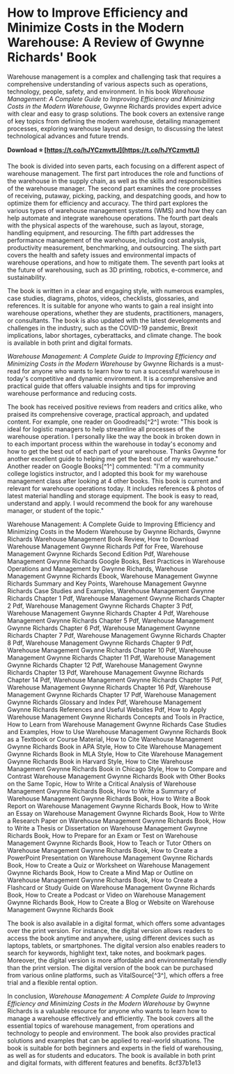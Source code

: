 # How to Improve Efficiency and Minimize Costs in the Modern Warehouse: A Review of Gwynne Richards' Book
 
Warehouse management is a complex and challenging task that requires a comprehensive understanding of various aspects such as operations, technology, people, safety, and environment. In his book *Warehouse Management: A Complete Guide to Improving Efficiency and Minimizing Costs in the Modern Warehouse*, Gwynne Richards provides expert advice with clear and easy to grasp solutions. The book covers an extensive range of key topics from defining the modern warehouse, detailing management processes, exploring warehouse layout and design, to discussing the latest technological advances and future trends.
 
**Download ⭐ [https://t.co/hJYCzmvttJ](https://t.co/hJYCzmvttJ)**


 
The book is divided into seven parts, each focusing on a different aspect of warehouse management. The first part introduces the role and functions of the warehouse in the supply chain, as well as the skills and responsibilities of the warehouse manager. The second part examines the core processes of receiving, putaway, picking, packing, and despatching goods, and how to optimize them for efficiency and accuracy. The third part explores the various types of warehouse management systems (WMS) and how they can help automate and integrate warehouse operations. The fourth part deals with the physical aspects of the warehouse, such as layout, storage, handling equipment, and resourcing. The fifth part addresses the performance management of the warehouse, including cost analysis, productivity measurement, benchmarking, and outsourcing. The sixth part covers the health and safety issues and environmental impacts of warehouse operations, and how to mitigate them. The seventh part looks at the future of warehousing, such as 3D printing, robotics, e-commerce, and sustainability.
 
The book is written in a clear and engaging style, with numerous examples, case studies, diagrams, photos, videos, checklists, glossaries, and references. It is suitable for anyone who wants to gain a real insight into warehouse operations, whether they are students, practitioners, managers, or consultants. The book is also updated with the latest developments and challenges in the industry, such as the COVID-19 pandemic, Brexit implications, labor shortages, cyberattacks, and climate change. The book is available in both print and digital formats.
 
*Warehouse Management: A Complete Guide to Improving Efficiency and Minimizing Costs in the Modern Warehouse* by Gwynne Richards is a must-read for anyone who wants to learn how to run a successful warehouse in today's competitive and dynamic environment. It is a comprehensive and practical guide that offers valuable insights and tips for improving warehouse performance and reducing costs.
  
The book has received positive reviews from readers and critics alike, who praised its comprehensive coverage, practical approach, and updated content. For example, one reader on Goodreads[^2^] wrote: "This book is ideal for logistic managers to help streamline all processes of the warehouse operation. I personally like the way the book in broken down in to each important process within the warehouse in today's economy and how to get the best out of each part of your warehouse. Thanks Gwynne for another excellent guide to helping me get the best out of my warehouse." Another reader on Google Books[^1^] commented: "I'm a community college logistics instructor, and I adopted this book for my warehouse management class after looking at 4 other books. This book is current and relevant for warehouse operations today. It includes references & photos of latest material handling and storage equipment. The book is easy to read, understand and apply. I would recommend the book for any warehouse manager, or student of the topic."
 
Warehouse Management: A Complete Guide to Improving Efficiency and Minimizing Costs in the Modern Warehouse by Gwynne Richards,  Gwynne Richards Warehouse Management Book Review,  How to Download Warehouse Management Gwynne Richards Pdf for Free,  Warehouse Management Gwynne Richards Second Edition Pdf,  Warehouse Management Gwynne Richards Google Books,  Best Practices in Warehouse Operations and Management by Gwynne Richards,  Warehouse Management Gwynne Richards Ebook,  Warehouse Management Gwynne Richards Summary and Key Points,  Warehouse Management Gwynne Richards Case Studies and Examples,  Warehouse Management Gwynne Richards Chapter 1 Pdf,  Warehouse Management Gwynne Richards Chapter 2 Pdf,  Warehouse Management Gwynne Richards Chapter 3 Pdf,  Warehouse Management Gwynne Richards Chapter 4 Pdf,  Warehouse Management Gwynne Richards Chapter 5 Pdf,  Warehouse Management Gwynne Richards Chapter 6 Pdf,  Warehouse Management Gwynne Richards Chapter 7 Pdf,  Warehouse Management Gwynne Richards Chapter 8 Pdf,  Warehouse Management Gwynne Richards Chapter 9 Pdf,  Warehouse Management Gwynne Richards Chapter 10 Pdf,  Warehouse Management Gwynne Richards Chapter 11 Pdf,  Warehouse Management Gwynne Richards Chapter 12 Pdf,  Warehouse Management Gwynne Richards Chapter 13 Pdf,  Warehouse Management Gwynne Richards Chapter 14 Pdf,  Warehouse Management Gwynne Richards Chapter 15 Pdf,  Warehouse Management Gwynne Richards Chapter 16 Pdf,  Warehouse Management Gwynne Richards Chapter 17 Pdf,  Warehouse Management Gwynne Richards Glossary and Index Pdf,  Warehouse Management Gwynne Richards References and Useful Websites Pdf,  How to Apply Warehouse Management Gwynne Richards Concepts and Tools in Practice,  How to Learn from Warehouse Management Gwynne Richards Case Studies and Examples,  How to Use Warehouse Management Gwynne Richards Book as a Textbook or Course Material,  How to Cite Warehouse Management Gwynne Richards Book in APA Style,  How to Cite Warehouse Management Gwynne Richards Book in MLA Style,  How to Cite Warehouse Management Gwynne Richards Book in Harvard Style,  How to Cite Warehouse Management Gwynne Richards Book in Chicago Style,  How to Compare and Contrast Warehouse Management Gwynne Richards Book with Other Books on the Same Topic,  How to Write a Critical Analysis of Warehouse Management Gwynne Richards Book,  How to Write a Summary of Warehouse Management Gwynne Richards Book,  How to Write a Book Report on Warehouse Management Gwynne Richards Book,  How to Write an Essay on Warehouse Management Gwynne Richards Book,  How to Write a Research Paper on Warehouse Management Gwynne Richards Book,  How to Write a Thesis or Dissertation on Warehouse Management Gwynne Richards Book,  How to Prepare for an Exam or Test on Warehouse Management Gwynne Richards Book,  How to Teach or Tutor Others on Warehouse Management Gwynne Richards Book,  How to Create a PowerPoint Presentation on Warehouse Management Gwynne Richards Book,  How to Create a Quiz or Worksheet on Warehouse Management Gwynne Richards Book,  How to Create a Mind Map or Outline on Warehouse Management Gwynne Richards Book,  How to Create a Flashcard or Study Guide on Warehouse Management Gwynne Richards Book,  How to Create a Podcast or Video on Warehouse Management Gwynne Richards Book,  How to Create a Blog or Website on Warehouse Management Gwynne Richards Book
 
The book is also available in a digital format, which offers some advantages over the print version. For instance, the digital version allows readers to access the book anytime and anywhere, using different devices such as laptops, tablets, or smartphones. The digital version also enables readers to search for keywords, highlight text, take notes, and bookmark pages. Moreover, the digital version is more affordable and environmentally friendly than the print version. The digital version of the book can be purchased from various online platforms, such as VitalSource[^3^], which offers a free trial and a flexible rental option.
 
In conclusion, *Warehouse Management: A Complete Guide to Improving Efficiency and Minimizing Costs in the Modern Warehouse* by Gwynne Richards is a valuable resource for anyone who wants to learn how to manage a warehouse effectively and efficiently. The book covers all the essential topics of warehouse management, from operations and technology to people and environment. The book also provides practical solutions and examples that can be applied to real-world situations. The book is suitable for both beginners and experts in the field of warehousing, as well as for students and educators. The book is available in both print and digital formats, with different features and benefits.
 8cf37b1e13
 
